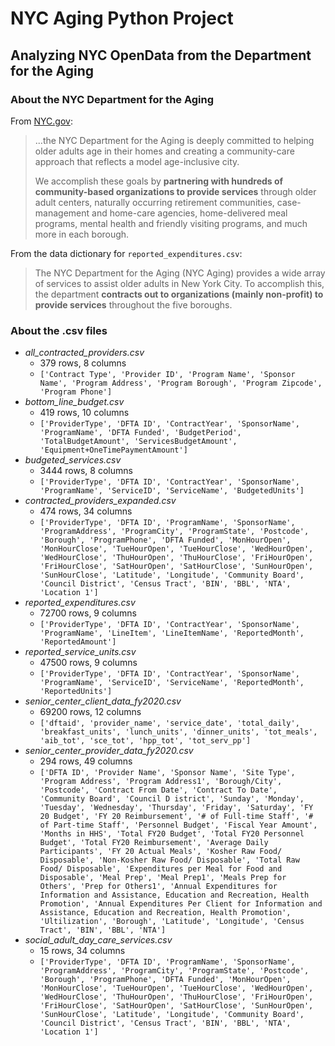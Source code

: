 # NYC Aging Python Project
## Analyzing NYC OpenData from the Department for the Aging

### About the NYC Department for the Aging
From [NYC.gov](https://www.nyc.gov/site/dfta/about/commissioners-message.page):
> ...the NYC Department for the Aging is deeply committed to helping older adults age in their homes and creating a community-care approach that reflects a model age-inclusive city.
> 
> We accomplish these goals by **partnering with hundreds of community-based organizations to provide services** through older adult centers, naturally occurring retirement communities, case-management and home-care agencies, home-delivered meal programs, mental health and friendly visiting programs, and much more in each borough.

From the data dictionary for `reported_expenditures.csv`:
> The NYC Department for the Aging (NYC Aging) provides a wide array of services to assist older adults in New York City.  To accomplish this, the department **contracts out to organizations (mainly non-profit) to provide services** throughout the five boroughs.

### About the .csv files
* *all_contracted_providers.csv*
  * 379 rows, 8 columns
  * `['Contract Type', 'Provider ID', 'Program Name', 'Sponsor Name',
       'Program Address', 'Program Borough', 'Program Zipcode',
       'Program Phone']`
* *bottom_line_budget.csv*
  * 419 rows, 10 columns
  * `['ProviderType', 'DFTA ID', 'ContractYear', 'SponsorName', 'ProgramName',
       'DFTA Funded', 'BudgetPeriod', 'TotalBudgetAmount',
       'ServicesBudgetAmount', 'Equipment+OneTimePaymentAmount']`
* *budgeted_services.csv*
  * 3444 rows, 8 columns
  * `['ProviderType', 'DFTA ID', 'ContractYear', 'SponsorName', 'ProgramName',
       'ServiceID', 'ServiceName', 'BudgetedUnits']`
* *contracted_providers_expanded.csv*
  * 474 rows, 34 columns
  * `['ProviderType', 'DFTA ID', 'ProgramName', 'SponsorName',
       'ProgramAddress', 'ProgramCity', 'ProgramState', 'Postcode', 'Borough',
       'ProgramPhone', 'DFTA Funded', 'MonHourOpen', 'MonHourClose',
       'TueHourOpen', 'TueHourClose', 'WedHourOpen', 'WedHourClose',
       'ThuHourOpen', 'ThuHourClose', 'FriHourOpen', 'FriHourClose',
       'SatHourOpen', 'SatHourClose', 'SunHourOpen', 'SunHourClose',
       'Latitude', 'Longitude', 'Community Board', 'Council District',
       'Census Tract', 'BIN', 'BBL', 'NTA', 'Location 1']`
* *reported_expenditures.csv*
  * 72700 rows, 9 columns
  * `['ProviderType', 'DFTA ID', 'ContractYear', 'SponsorName', 'ProgramName',
       'LineItem', 'LineItemName', 'ReportedMonth', 'ReportedAmount']`
* *reported_service_units.csv*
  * 47500 rows, 9 columns
  * `['ProviderType', 'DFTA ID', 'ContractYear', 'SponsorName', 'ProgramName',
       'ServiceID', 'ServiceName', 'ReportedMonth', 'ReportedUnits']`
* *senior_center_client_data_fy2020.csv*
  * 69200 rows, 12 columns
  * `['dftaid', 'provider_name', 'service_date', 'total_daily',
       'breakfast_units', 'lunch_units', 'dinner_units', 'tot_meals',
       'aib_tot', 'sce_tot', 'hpp_tot', 'tot_serv_pp']`
* *senior_center_provider_data_fy2020.csv*
  * 294 rows, 49 columns
  * `['DFTA ID', 'Provider Name', 'Sponsor Name', 'Site Type',
       'Program Address', 'Program Address1', 'Borough/City', 'Postcode',
       'Contract From Date', 'Contract To Date', 'Community Board',
       'Council D istrict', 'Sunday', 'Monday', 'Tuesday', 'Wednesday',
       'Thursday', 'Friday', 'Saturday', 'FY 20 Budget', 'FY 20 Reimbursement',
       '# of Full-time Staff', '# of Part-time Staff', 'Personnel Budget',
       'Fiscal Year Amount', 'Months in HHS', 'Total FY20 Budget',
       'Total FY20 Personnel Budget', 'Total FY20 Reimbursement',
       'Average Daily Participants', 'FY 20 Actual Meals',
       'Kosher Raw Food/ Disposable', 'Non-Kosher Raw Food/ Disposable',
       'Total Raw Food/ Disposable',
       'Expenditures per Meal for Food and Disposable', 'Meal Prep',
       'Meal Prep1', 'Meals Prep for Others', 'Prep for Others1',
       'Annual Expenditures for Information and Assistance, Education and Recreation, Health Promotion',
       'Annual Expenditures Per Client for Information and Assistance, Education and Recreation, Health Promotion',
       'Ultilization', 'Borough', 'Latitude', 'Longitude', 'Census Tract',
       'BIN', 'BBL', 'NTA']`
* *social_adult_day_care_services.csv*
  * 15 rows, 34 columns
  * `['ProviderType', 'DFTA ID', 'ProgramName', 'SponsorName',
       'ProgramAddress', 'ProgramCity', 'ProgramState', 'Postcode', 'Borough',
       'ProgramPhone', 'DFTA Funded', 'MonHourOpen', 'MonHourClose',
       'TueHourOpen', 'TueHourClose', 'WedHourOpen', 'WedHourClose',
       'ThuHourOpen', 'ThuHourClose', 'FriHourOpen', 'FriHourClose',
       'SatHourOpen', 'SatHourClose', 'SunHourOpen', 'SunHourClose',
       'Latitude', 'Longitude', 'Community Board', 'Council District',
       'Census Tract', 'BIN', 'BBL', 'NTA', 'Location 1']`